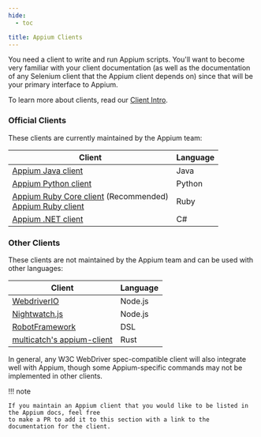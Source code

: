 ```yaml
---
hide:
  - toc

title: Appium Clients
---
```


You need a client to write and run Appium scripts. You'll want to become very
familiar with your client documentation (as well as the documentation of any Selenium client that
the Appium client depends on) since that will be your primary interface to Appium.

To learn more about clients, read our [Client Intro](../intro/clients.md).

### Official Clients

These clients are currently maintained by the Appium team:

|Client|Language|
|-|-|
|[Appium Java client](https://github.com/appium/java-client)|Java|
|[Appium Python client](https://github.com/appium/python-client)|Python|
|[Appium Ruby Core client](https://github.com/appium/ruby_lib_core) (Recommended)<br>[Appium Ruby client](https://github.com/appium/ruby_lib)|Ruby|
|[Appium .NET client](https://github.com/appium/dotnet-client)|C#|

### Other Clients

These clients are not maintained by the Appium team and can be used with other languages:

|Client|Language|
|-|-|
|[WebdriverIO](https://webdriver.io/docs/appium)|Node.js|
|[Nightwatch.js](https://nightwatchjs.org/guide/mobile-app-testing/introduction.html)|Node.js|
|[RobotFramework](https://github.com/serhatbolsu/robotframework-appiumlibrary)|DSL|
|[multicatch's appium-client](https://github.com/multicatch/appium-client)|Rust|

In general, any W3C WebDriver spec-compatible client will also integrate well with Appium, though
some Appium-specific commands may not be implemented in other clients.

!!! note

    If you maintain an Appium client that you would like to be listed in the Appium docs, feel free
    to make a PR to add it to this section with a link to the documentation for the client.
